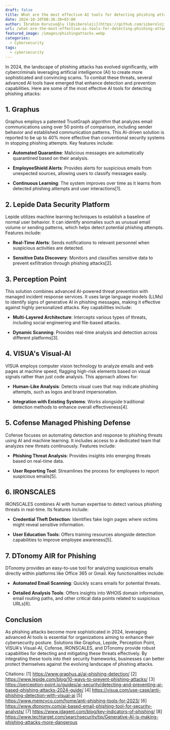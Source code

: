 ```yaml
---
draft: false
title: What are the most effective AI tools for detecting phishing attacks?
date: 2024-10-10T00:36:30+03:00
author: İbrahim Korucuoğlu ([@siberoloji](https://github.com/siberoloji))
url: /what-are-the-most-effective-ai-tools-for-detecting-phishing-attacks/
featured_image: /images/phishingattacks.webp
categories:
  - Cybersecurity
tags:
  - cybersecurity
---
```



In 2024, the landscape of phishing attacks has evolved significantly, with cybercriminals leveraging artificial intelligence (AI) to create more sophisticated and convincing scams. To combat these threats, several advanced AI tools have emerged that enhance detection and prevention capabilities. Here are some of the most effective AI tools for detecting phishing attacks:



## 1. **Graphus**



Graphus employs a patented TrustGraph algorithm that analyzes email communications using over 50 points of comparison, including sender behavior and established communication patterns. This AI-driven solution is reported to be up to 40% more effective than conventional security systems in stopping phishing attempts. Key features include:


* **Automated Quarantine**: Malicious messages are automatically quarantined based on their analysis.

* **EmployeeShield Alerts**: Provides alerts for suspicious emails from unexpected sources, allowing users to classify messages easily.

* **Continuous Learning**: The system improves over time as it learns from detected phishing attempts and user interactions[1].




## 2. **Lepide Data Security Platform**



Lepide utilizes machine learning techniques to establish a baseline of normal user behavior. It can identify anomalies such as unusual email volume or sending patterns, which helps detect potential phishing attempts. Features include:


* **Real-Time Alerts**: Sends notifications to relevant personnel when suspicious activities are detected.

* **Sensitive Data Discovery**: Monitors and classifies sensitive data to prevent exfiltration through phishing attacks[2].




## 3. **Perception Point**



This solution combines advanced AI-powered threat prevention with managed incident response services. It uses large language models (LLMs) to identify signs of generative AI in phishing messages, making it effective against highly personalized attacks. Key capabilities include:


* **Multi-Layered Architecture**: Intercepts various types of threats, including social engineering and file-based attacks.

* **Dynamic Scanning**: Provides real-time analysis and detection across different platforms[3].




## 4. **VISUA's Visual-AI**



VISUA employs computer vision technology to analyze emails and web pages at machine speed, flagging high-risk elements based on visual signals rather than just code analysis. This approach allows for:


* **Human-Like Analysis**: Detects visual cues that may indicate phishing attempts, such as logos and brand impersonation.

* **Integration with Existing Systems**: Works alongside traditional detection methods to enhance overall effectiveness[4].




## 5. **Cofense Managed Phishing Defense**



Cofense focuses on automating detection and response to phishing threats using AI and machine learning. It includes access to a dedicated team that analyzes new threats continuously. Features include:


* **Phishing Threat Analysis**: Provides insights into emerging threats based on real-time data.

* **User Reporting Tool**: Streamlines the process for employees to report suspicious emails[5].




## 6. **IRONSCALES**



IRONSCALES combines AI with human expertise to detect various phishing threats in real-time. Its features include:


* **Credential Theft Detection**: Identifies fake login pages where victims might reveal sensitive information.

* **User Education Tools**: Offers training resources alongside detection capabilities to improve employee awareness[5].




## 7. **DTonomy AIR for Phishing**



DTonomy provides an easy-to-use tool for analyzing suspicious emails directly within platforms like Office 365 or Gmail. Key functionalities include:


* **Automated Email Scanning**: Quickly scans emails for potential threats.

* **Detailed Analysis Tools**: Offers insights into WHOIS domain information, email routing paths, and other critical data points related to suspicious URLs[6].




## Conclusion



As phishing attacks become more sophisticated in 2024, leveraging advanced AI tools is essential for organizations aiming to enhance their cybersecurity posture. Solutions like Graphus, Lepide, Perception Point, VISUA's Visual-AI, Cofense, IRONSCALES, and DTonomy provide robust capabilities for detecting and mitigating these threats effectively. By integrating these tools into their security frameworks, businesses can better protect themselves against the evolving landscape of phishing attacks.



Citations: [1] https://www.graphus.ai/ai-phishing-detection/ [2] https://www.lepide.com/blog/10-ways-to-prevent-phishing-attacks/ [3] https://perception-point.io/guides/ai-security/detecting-and-preventing-ai-based-phishing-attacks-2024-guide/ [4] https://visua.com/use-case/anti-phishing-detection-with-visual-ai [5] https://www.memcyco.com/home/anti-phishing-tools-for-2023/ [6] https://www.dtonomy.com/ai-based-email-phishing-tool-for-security-analysts/ [7] https://www.idagent.com/blog/key-indicators-of-phishing/ [8] https://www.techtarget.com/searchsecurity/tip/Generative-AI-is-making-phishing-attacks-more-dangerous
